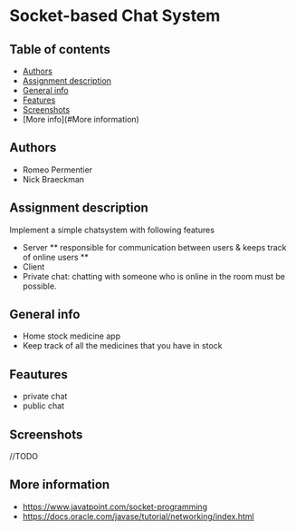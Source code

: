 # Socket-based Chat System


## Table of contents
* [Authors](#Authors)
* [Assignment description](#Assignment-description)
* [General info](#General-info)
* [Features](#Features)
* [Screenshots](#Screenshots)
* [More info](#More information)

## Authors
* Romeo Permentier
* Nick Braeckman

## Assignment description
Implement a simple chatsystem with following features
* Server
** responsible for communication between users & keeps track of online users
**
* Client
* Private chat: chatting with someone who is online in the room must be possible.

## General info
* Home stock medicine app
* Keep track of all the medicines that you have in stock

## Feautures
* private chat
* public chat

## Screenshots
//TODO

## More information
* https://www.javatpoint.com/socket-programming
* https://docs.oracle.com/javase/tutorial/networking/index.html
